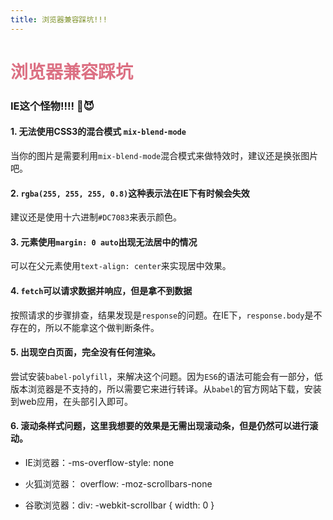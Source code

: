 ```yaml
---
title: 浏览器兼容踩坑!!!
---
```


# <font color="#DC7083">浏览器兼容踩坑</font>

### IE这个怪物!!!! 😈

#### 1. 无法使用CSS3的混合模式 `mix-blend-mode `

当你的图片是需要利用`mix-blend-mode`混合模式来做特效时，建议还是换张图片吧。

#### 2. `rgba(255, 255, 255, 0.8)`这种表示法在IE下有时候会失效

建议还是使用十六进制`#DC7083`来表示颜色。

#### 3. 元素使用`margin: 0 auto`出现无法居中的情况

可以在父元素使用`text-align: center`来实现居中效果。

#### 4. `fetch`可以请求数据并响应，但是拿不到数据

按照请求的步骤排查，结果发现是`response`的问题。在IE下，`response.body`是不存在的，所以不能拿这个做判断条件。

#### 5. 出现空白页面，完全没有任何渲染。

尝试安装`babel-polyfill`，来解决这个问题。因为`ES6`的语法可能会有一部分，低版本浏览器是不支持的，所以需要它来进行转译。从`babel`的官方网站下载，安装到web应用，在头部引入即可。

#### 6. 滚动条样式问题，这里我想要的效果是无需出现滚动条，但是仍然可以进行滚动。

-   IE浏览器：-ms-overflow-style: none
    
-   火狐浏览器： overflow: -moz-scrollbars-none
    
-   谷歌浏览器：div: -webkit-scrollbar { width: 0 }